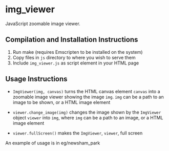 # img_viewer
JavaScript zoomable image viewer.

Compilation and Installation Instructions
-----------------------------------------

1. Run make (requires Emscripten to be installed on the system)
2. Copy files in `js` directory to where you wish to serve them
3. Include `img_viewer.js` as script element in your HTML page

Usage Instructions
------------------

* `ImgViewer(img, canvas)` turns the HTML canvas element `canvas` into a
   zoomable image viewer showing the image `img`. `img` can be a path to an
   image to be shown, or a HTML image element

* `viewer.change_image(img)` changes the image shown by the `ImgViewer`
   object `viewer` into `img`, where `img` can be a path to an image, or a
   HTML image element

* `viewer.fullScreen()` makes the `ImgViewer`, `viewer`, full screen

An example of usage is in eg/newsham_park
